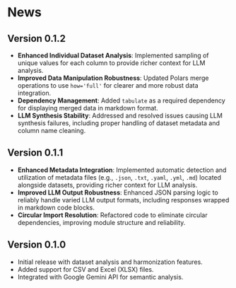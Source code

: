 # News

## Version 0.1.2

-   **Enhanced Individual Dataset Analysis**: Implemented sampling of unique values for each column to provide richer context for LLM analysis.
-   **Improved Data Manipulation Robustness**: Updated Polars merge operations to use `how='full'` for clearer and more robust data integration.
-   **Dependency Management**: Added `tabulate` as a required dependency for displaying merged data in markdown format.
-   **LLM Synthesis Stability**: Addressed and resolved issues causing LLM synthesis failures, including proper handling of dataset metadata and column name cleaning.

## Version 0.1.1

-   **Enhanced Metadata Integration**: Implemented automatic detection and utilization of metadata files (e.g., `.json`, `.txt`, `.yaml`, `.yml`, `.md`) located alongside datasets, providing richer context for LLM analysis.
-   **Improved LLM Output Robustness**: Enhanced JSON parsing logic to reliably handle varied LLM output formats, including responses wrapped in markdown code blocks.
-   **Circular Import Resolution**: Refactored code to eliminate circular dependencies, improving module structure and reliability.

## Version 0.1.0

- Initial release with dataset analysis and harmonization features.
- Added support for CSV and Excel (XLSX) files.
- Integrated with Google Gemini API for semantic analysis.